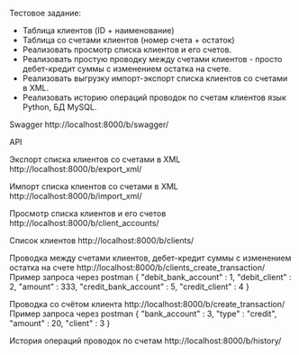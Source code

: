 Тестовое задание:

- Таблица клиентов (ID + наименование)
- Таблица со счетами клиентов (номер счета + остаток)
- Реализовать просмотр списка клиентов и его счетов.
- Реализовать простую проводку между счетами клиентов - просто дебет-кредит суммы с изменением остатка на счете.
- Реализовать выгрузку импорт-экспорт списка клиентов со счетами в XML. 
- Реализовать историю операций проводок по счетам клиентов язык Рython, БД MySQL.

Swagger 
http://localhost:8000/b/swagger/

API

Экспорт списка клиентов со счетами в XML
http://localhost:8000/b/export_xml/

Импорт списка клиентов со счетами в XML
http://localhost:8000/b/import_xml/

Просмотр списка клиентов и его счетов
http://localhost:8000/b/client_accounts/

Список клиентов
http://localhost:8000/b/clients/

Проводка между счетами клиентов, дебет-кредит суммы с изменением остатка на счете
http://localhost:8000/b/clients_create_transaction/
Пример запроса через postman
{
    "debit_bank_account" : 1,
    "debit_client" : 2,
    "amount" : 333,
    "credit_bank_account" :  5,
    "credit_client" : 4
}

Проводка со счётом клиента
http://localhost:8000/b/create_transaction/
Пример запроса через postman
{
    "bank_account" : 3,
    "type" : "credit",
    "amount" : 20,
    "client" :  3
}

История операций проводок по счетам
http://localhost:8000/b/history/
